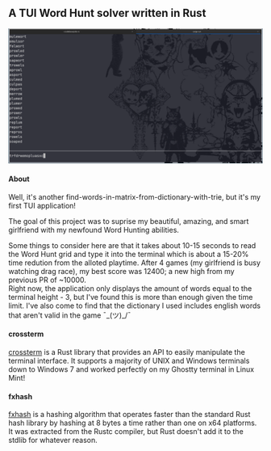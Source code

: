 ## A TUI Word Hunt solver written in Rust 
![screenshot](./pictures/wordhunter-rs.png)

#### About
Well, it's another find-words-in-matrix-from-dictionary-with-trie, but it's my first TUI application!  

The goal of this project was to suprise my beautiful, amazing, and smart girlfriend with my newfound Word Hunting abilities.  

Some things to consider here are that it takes about 10-15 seconds to read the Word Hunt grid and type it into the terminal which is about a 15-20% time redution from the alloted playtime. After 4 games (my girlfriend is busy watching drag race), my best score was 12400; a new high from my previous PR of ~10000.  
Right now, the application only displays the amount of words equal to the terminal height - 3, but I've found this is more than enough given the time limit. I've also come to find that the dictionary I used includes english words that aren't valid in the game ¯\_(ツ)_/¯  

#### crossterm
[crossterm](https://crates.io/crates/crossterm) is a Rust library that provides an API to easily manipulate the terminal interface. It supports a majority of UNIX and Windows terminals down to Windows 7 and worked perfectly on my Ghostty terminal in Linux Mint!  

#### fxhash
[fxhash](https://crates.io/crates/fxhash/) is a hashing algorithm that operates faster than the standard Rust hash library by hashing at 8 bytes a time rather than one on x64 platforms. It was extracted from the Rustc compiler, but Rust doesn't add it to the stdlib for whatever reason.
